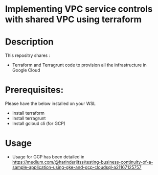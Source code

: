 # Implementing VPC service controls with shared VPC using terraform

# Description 

This repositry shares :
- Terraform and Terragrunt code to provision all the infrastructure in Google  Cloud
# Prerequisites:

Please have the below installed on your WSL

- Install terraform
- Install terragrunt
- Install gcloud cli (for GCP)

# Usage
 
- Usage for GCP has been detailed in https://medium.com/@harinderjitss/testing-business-continuity-of-a-sample-application-using-gke-and-gcp-cloudsql-a21167125757


